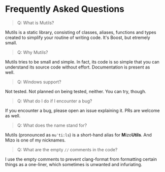 # Frequently Asked Questions
> Q: What is Mutils?

Mutils is a static library, consisting of classes, aliases, functions and types created to simplify your routine of writing code. It's Boost, but etremely small.

> Q: Why Mutils?

Mutils tries to be small and simple. In fact, its code is so simple that you can understand its source code without effort. Documentation is present as well.

> Q: Windows support?

Not tested. Not planned on being tested, neither. You can try, though.

> Q: What do I do if I encounter a bug?

If you encounter a bug, please open an issue explaining it. PRs are welcome as well.

> Q: What does the name stand for?

Mutils (pronounced as `muˈti:ls`) is a short-hand alias for **M**izo**Utils**. And Mizo is one of my nicknames.

> Q: What are the empty `//` comments in the code?

I use the empty comments to prevent clang-format from formatting certain things as a one-liner, which sometimes is unwanted and infuriating.